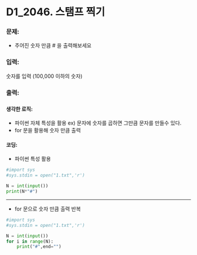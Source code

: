 # D1_2046. 스탬프 찍기

### 문제:

- 주어진 숫자 만큼 # 을 출력해보세요



### 입력:

숫자를 입력 (100,000 이하의 숫자)



### 출력:

###



#### 생각한 로직:

- 파이썬 자체 특성을 활용 ex) 문자에 숫자를 곱하면 그만큼 문자를 만들수 있다.
- for 문을 활용해 숫자 만큼 출력



#### 코딩:

- 파이썬 특성 활용

```python
#import sys
#sys.stdin = open("1.txt",'r')

N = int(input())
print(N*"#")
```

---

- for 문으로 숫자 만큼 출력 반복

```python
#import sys
#sys.stdin = open("1.txt",'r')

N = int(input())
for i in range(N):
    print("#",end="")
```

